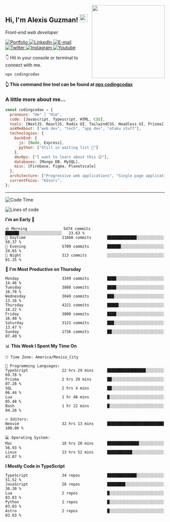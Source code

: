 <img align='right' src="https://media.giphy.com/media/M9gbBd9nbDrOTu1Mqx/giphy.gif" width="230">
<h2>Hi, I'm Alexis Guzman! <img src="https://media.giphy.com/media/hvRJCLFzcasrR4ia7z/giphy.gif" width="25px"></h2>
<p><em>Front-end web developer</em></p>

<p>
  <a href='https://www.codingcodax.dev' target='_blank'>
    <img alt='Portfolio' src='https://img.shields.io/badge/Portfolio-black?logo=vercel&style=flat-square'>
  </a>
  <a href='https://linkedin.com/in/codingcodax' target='_blank'>
    <img alt='LinkedIn' src='https://img.shields.io/badge/LinkedIn-black?logo=LinkedIn&style=flat-square'>
  </a>
  <a href='mailto:hello@codingcodax.com' target='_blank'>
    <img alt='E-mail' src='https://img.shields.io/badge/Email-black?logo=Gmail&style=flat-square'>
  </a>
  <a href='https://twitter.com/codingcodax' target='_blank'>
    <img alt='Twitter' src='https://img.shields.io/badge/Twitter-black?logo=Twitter&style=flat-square'>
  </a>
  <a href='https://www.instagram.com/codingcodax' target='_blank'>
    <img alt='Instagram' src='https://img.shields.io/badge/Instagram-black?logo=Instagram&style=flat-square'>
  </a>
  <a href='https://www.youtube.com/@codingcodax' target='_blank'>
    <img alt='Youtube' src='https://img.shields.io/badge/YouTube-black?logo=Youtube&style=flat-square'>
  </a>
</p>

👇 Hit in your console or terminal to connect with me.

```bash
npx codingcodax
```
**👆 This command line tool can be found at [npx codingcodax](https://github.com/codingcodax/npx-codingcodax)**

<h3>A little more about me...</h3>

```javascript
const codingcodax = {
  pronouns: "He" | "Him",
  code: [Javascript, Typescript, HTML, CSS],
  tools: [NextJS, ReactJS, Radix UI, TailwindCSS, Headless UI, Prisma],
  askMeAbout: ["web dev", "tech", "app dev", "otaku stuff"],
  technologies: {
    backEnd: {
      js: [Node, Express],
      python: ["Still in waiting list 🥲"]
    },
    devOps: ["I want to learn about this 😊"],
    databases: [Mongo DB, MySQL],
    misc: [Firebase, Figma, Planetscale]
  },
  architecture: ["Progressive web applications", "Single page applications"],
  currentFocus: "Kōsori",
};
```

---

<!--START_SECTION:waka-->
![Code Time](http://img.shields.io/badge/Code%20Time-2%2C605%20hrs%2010%20mins-blue)

![Lines of code](https://img.shields.io/badge/From%20Hello%20World%20I%27ve%20Written-10.1%20million%20lines%20of%20code-blue)

**I'm an Early 🐤** 

```text
🌞 Morning                5474 commits        ██████░░░░░░░░░░░░░░░░░░░   23.63 % 
🌆 Daytime                11668 commits       █████████████░░░░░░░░░░░░   50.37 % 
🌃 Evening                5709 commits        ██████░░░░░░░░░░░░░░░░░░░   24.65 % 
🌙 Night                  313 commits         ░░░░░░░░░░░░░░░░░░░░░░░░░   01.35 % 
```
📅 **I'm Most Productive on Thursday** 

```text
Monday                   3349 commits        ████░░░░░░░░░░░░░░░░░░░░░   14.46 % 
Tuesday                  3888 commits        ████░░░░░░░░░░░░░░░░░░░░░   16.78 % 
Wednesday                3049 commits        ███░░░░░░░░░░░░░░░░░░░░░░   13.16 % 
Thursday                 4221 commits        █████░░░░░░░░░░░░░░░░░░░░   18.22 % 
Friday                   3800 commits        ████░░░░░░░░░░░░░░░░░░░░░   16.40 % 
Saturday                 3121 commits        ███░░░░░░░░░░░░░░░░░░░░░░   13.47 % 
Sunday                   1736 commits        ██░░░░░░░░░░░░░░░░░░░░░░░   07.49 % 
```


📊 **This Week I Spent My Time On** 

```text
🕑︎ Time Zone: America/Mexico_City

💬 Programming Languages: 
TypeScript               22 hrs 29 mins      █████████████████░░░░░░░░   69.78 % 
Prisma                   2 hrs 20 mins       ██░░░░░░░░░░░░░░░░░░░░░░░   07.28 % 
SQL                      2 hrs 4 mins        ██░░░░░░░░░░░░░░░░░░░░░░░   06.44 % 
Lua                      1 hr 46 mins        █░░░░░░░░░░░░░░░░░░░░░░░░   05.48 % 
Bash                     1 hr 22 mins        █░░░░░░░░░░░░░░░░░░░░░░░░   04.26 % 

🔥 Editors: 
Neovim                   32 hrs 13 mins      █████████████████████████   100.00 % 

💻 Operating System: 
Mac                      18 hrs 20 mins      ██████████████░░░░░░░░░░░   56.93 % 
Linux                    13 hrs 52 mins      ███████████░░░░░░░░░░░░░░   43.07 % 
```

**I Mostly Code in TypeScript** 

```text
TypeScript               34 repos            █████████████░░░░░░░░░░░░   51.52 % 
JavaScript               20 repos            ████████░░░░░░░░░░░░░░░░░   30.30 % 
Lua                      2 repos             █░░░░░░░░░░░░░░░░░░░░░░░░   03.03 % 
Python                   2 repos             █░░░░░░░░░░░░░░░░░░░░░░░░   03.03 % 
Astro                    2 repos             █░░░░░░░░░░░░░░░░░░░░░░░░   03.03 % 
```




<!--END_SECTION:waka-->
